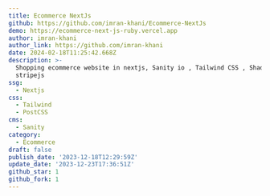 ```yaml
---
title: Ecommerce NextJs
github: https://github.com/imran-khani/Ecommerce-NextJs
demo: https://ecommerce-next-js-ruby.vercel.app
author: imran-khani
author_link: https://github.com/imran-khani
date: 2024-02-18T11:25:42.668Z
description: >-
  Shopping ecommerce website in nextjs, Sanity io , Tailwind CSS , Shadcn and
  stripejs
ssg:
  - Nextjs
css:
  - Tailwind
  - PostCSS
cms:
  - Sanity
category:
  - Ecommerce
draft: false
publish_date: '2023-12-18T12:29:59Z'
update_date: '2023-12-23T17:36:51Z'
github_star: 1
github_fork: 1
---
```

